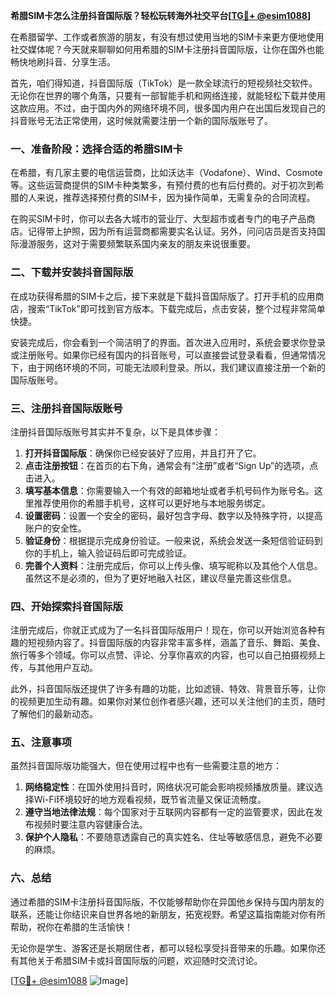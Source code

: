 **希腊SIM卡怎么注册抖音国际版？轻松玩转海外社交平台[[TG💪+ @esim1088](https://t.me/s/esim1088)]**

在希腊留学、工作或者旅游的朋友，有没有想过使用当地的SIM卡来更方便地使用社交媒体呢？今天就来聊聊如何用希腊的SIM卡注册抖音国际版，让你在国外也能畅快地刷抖音、分享生活。

首先，咱们得知道，抖音国际版（TikTok）是一款全球流行的短视频社交软件。无论你在世界的哪个角落，只要有一部智能手机和网络连接，就能轻松下载并使用这款应用。不过，由于国内外的网络环境不同，很多国内用户在出国后发现自己的抖音账号无法正常使用，这时候就需要注册一个新的国际版账号了。

### 一、准备阶段：选择合适的希腊SIM卡

在希腊，有几家主要的电信运营商，比如沃达丰（Vodafone）、Wind、Cosmote等。这些运营商提供的SIM卡种类繁多，有预付费的也有后付费的。对于初次到希腊的人来说，推荐选择预付费的SIM卡，因为操作简单，无需复杂的合同流程。

在购买SIM卡时，你可以去各大城市的营业厅、大型超市或者专门的电子产品商店。记得带上护照，因为所有运营商都需要实名认证。另外，问问店员是否支持国际漫游服务，这对于需要频繁联系国内亲友的朋友来说很重要。

### 二、下载并安装抖音国际版

在成功获得希腊的SIM卡之后，接下来就是下载抖音国际版了。打开手机的应用商店，搜索“TikTok”即可找到官方版本。下载完成后，点击安装，整个过程非常简单快捷。

安装完成后，你会看到一个简洁明了的界面。首次进入应用时，系统会要求你登录或注册账号。如果你已经有国内的抖音账号，可以直接尝试登录看看，但通常情况下，由于网络环境的不同，可能无法顺利登录。所以，我们建议直接注册一个新的国际版账号。

### 三、注册抖音国际版账号

注册抖音国际版账号其实并不复杂，以下是具体步骤：

1. **打开抖音国际版**：确保你已经安装好了应用，并且打开了它。
2. **点击注册按钮**：在首页的右下角，通常会有“注册”或者“Sign Up”的选项，点击进入。
3. **填写基本信息**：你需要输入一个有效的邮箱地址或者手机号码作为账号名。这里推荐使用你的希腊手机号，这样可以更好地与本地服务绑定。
4. **设置密码**：设置一个安全的密码，最好包含字母、数字以及特殊字符，以提高账户的安全性。
5. **验证身份**：根据提示完成身份验证。一般来说，系统会发送一条短信验证码到你的手机上，输入验证码后即可完成验证。
6. **完善个人资料**：注册完成后，你可以上传头像、填写昵称以及其他个人信息。虽然这不是必须的，但为了更好地融入社区，建议尽量完善这些信息。

### 四、开始探索抖音国际版

注册完成后，你就正式成为了一名抖音国际版用户！现在，你可以开始浏览各种有趣的短视频内容了。抖音国际版的内容非常丰富多样，涵盖了音乐、舞蹈、美食、旅行等多个领域。你可以点赞、评论、分享你喜欢的内容，也可以自己拍摄视频上传，与其他用户互动。

此外，抖音国际版还提供了许多有趣的功能，比如滤镜、特效、背景音乐等，让你的视频更加生动有趣。如果你对某位创作者感兴趣，还可以关注他们的主页，随时了解他们的最新动态。

### 五、注意事项

虽然抖音国际版功能强大，但在使用过程中也有一些需要注意的地方：

1. **网络稳定性**：在国外使用抖音时，网络状况可能会影响视频播放质量。建议选择Wi-Fi环境较好的地方观看视频，既节省流量又保证流畅度。
2. **遵守当地法律法规**：每个国家对于互联网内容都有一定的监管要求，因此在发布视频时要注意内容健康合法。
3. **保护个人隐私**：不要随意透露自己的真实姓名、住址等敏感信息，避免不必要的麻烦。

### 六、总结

通过希腊的SIM卡注册抖音国际版，不仅能够帮助你在异国他乡保持与国内朋友的联系，还能让你结识来自世界各地的新朋友，拓宽视野。希望这篇指南能对你有所帮助，祝你在希腊的生活愉快！

无论你是学生、游客还是长期居住者，都可以轻松享受抖音带来的乐趣。如果你还有其他关于希腊SIM卡或抖音国际版的问题，欢迎随时交流讨论。

[[TG💪+ @esim1088](https://t.me/s/esim1088) ![Image](https://i.postimg.cc/4NQfJmqS/Snipaste-2025-05-13-00-14-12.png)]